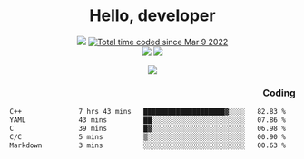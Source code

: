 # <div align='center' >Hello, developer</div>

<div align='center'>
  <a ><img src="https://img.shields.io/badge/dynamic/json?url=https%3A%2F%2Fapi.swo.moe%2Fstats%2Fgithub%2FFree-Aaron-Li&query=count&color=181717&label=GitHub&labelColor=282c34&logo=github&suffix=+follows&cacheSeconds=3600"></a>
  <a href="https://wakatime.com/@fe40087f-8eae-48dc-9950-ad0633db1591"><img src="https://wakatime.com/badge/user/fe40087f-8eae-48dc-9950-ad0633db1591.svg" alt="Total time coded since Mar 9 2022" /></a>
</div>
<div align='center'>
  <a><img src="https://img.shields.io/badge/Rookie-blue?style=plastic&logo=c&logoColor=blue&labelColor=7a6d56"></a>
  <a><img src="https://img.shields.io/badge/Rookie-blue?style=plastic&logo=c%2B%2B&logoColor=blue&labelColor=7a6d56"></a> 
</div>

<p align="center">
  <img src="https://readme-typing-svg.demolab.com/?lines=你好!+开发者;Hello!+ developer&font=Fira%20Code&center=true&width=380&height=50&duration=4000&pause=1000">
</p>


<div align='right'>
  <h3>Coding</h3>
</div>

<!--START_SECTION:waka-->

```txt
C++              7 hrs 43 mins   ████████████████████▓░░░░   82.83 %
YAML             43 mins         ██░░░░░░░░░░░░░░░░░░░░░░░   07.86 %
C                39 mins         █▓░░░░░░░░░░░░░░░░░░░░░░░   06.98 %
C/C              5 mins          ▒░░░░░░░░░░░░░░░░░░░░░░░░   00.90 %
Markdown         3 mins          ░░░░░░░░░░░░░░░░░░░░░░░░░   00.63 %
```

<!--END_SECTION:waka-->




